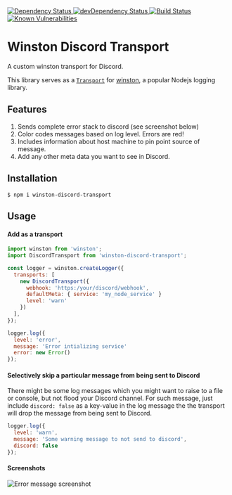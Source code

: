 <!-- Dependency Status -->
<a href="https://david-dm.org/sidhantpanda/winston-discord-transport">
  <img src="https://david-dm.org/flexdinesh/react-redux-boilerplate.svg" alt="Dependency Status" />
</a>
<!-- devDependency Status -->
<a href="https://david-dm.org/sidhantpanda/winston-discord-transport#info=devDependencies">
  <img src="https://david-dm.org/flexdinesh/react-redux-boilerplate/dev-status.svg" alt="devDependency Status" />
</a>
<a href="https://travis-ci.org/sidhantpanda/winston-discord-transport">
  <img src="https://travis-ci.org/sidhantpanda/winston-discord-transport.svg?branch=master" alt="Build Status" />
</a>
<a href="https://snyk.io//test/github/sidhantpanda/winston-discord-transport?targetFile=package.json">
  <img src="https://snyk.io//test/github/sidhantpanda/winston-discord-transport/badge.svg?targetFile=package.json" alt="Known Vulnerabilities" data-canonical-src="https://snyk.io//test/github/sidhantpanda/winston-discord-transport?targetFile=package.json" style="max-width:100%;">
</a>

# Winston Discord Transport
A custom winston transport for Discord.

This library serves as a [`Transport`](https://github.com/winstonjs/winston#transports) for [winston](https://github.com/winstonjs/winston), a popular Nodejs logging library.

## Features
1. Sends complete error stack to discord (see screenshot below)
2. Color codes messages based on log level. Errors are red!
3. Includes information about host machine to pin point source of message.
4. Add any other meta data you want to see in Discord.

## Installation
```
$ npm i winston-discord-transport
```

## Usage

#### Add as a transport
```javascript
import winston from 'winston';
import DiscordTransport from 'winston-discord-transport';

const logger = winston.createLogger({
  transports: [
    new DiscordTransport({
      webhook: 'https:/your/discord/webhook',
      defaultMeta: { service: 'my_node_service' }
      level: 'warn'
    })
  ],
});

logger.log({
  level: 'error',
  message: 'Error intializing service'
  error: new Error()
});
```

#### Selectively skip a particular message from being sent to Discord
There might be some log messages which you might want to raise to a file or console, but not flood your Discord channel.
For such message, just include `discord: false` as a key-value in the log message the the transport will drop the message from being sent to Discord.

```javascript
logger.log({
  level: 'warn',
  message: 'Some warning message to not send to discord',
  discord: false
});
```

#### Screenshots
<img src="https://i.ibb.co/vQLY91R/Screenshot-2019-09-18-at-6-33-03-PM.png" alt="Error message screenshot" />